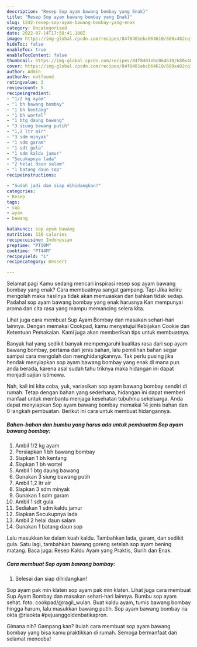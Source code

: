 ```yaml
---
description: "Resep Sop ayam bawang bombay yang Enak}"
title: "Resep Sop ayam bawang bombay yang Enak}"
slug: 1242-resep-sop-ayam-bawang-bombay-yang-enak
category: Uncategorized
date: 2022-07-14T17:58:41.100Z
image: https://img-global.cpcdn.com/recipes/84f8401ebc064610/680x482cq70/sop-ayam-bawang-bombay-foto-resep-utama.jpg
hideToc: false
enableToc: true
enableTocContent: false
thumbnail: https://img-global.cpcdn.com/recipes/84f8401ebc064610/680x482cq70/sop-ayam-bawang-bombay-foto-resep-utama.jpg
cover: https://img-global.cpcdn.com/recipes/84f8401ebc064610/680x482cq70/sop-ayam-bawang-bombay-foto-resep-utama.jpg
author: Admin
authorAv: notfound
ratingvalue: 3
reviewcount: 5
recipeingredient:
- "1/2 kg ayam"
- "1 bh bawang bombay"
- "1 bh kentang"
- "1 bh wortel"
- "1 btg daung bawang"
- "3 siung bawang putih"
- "1,2 ltr air"
- "3 sdm minyak"
- "1 sdm garam"
- "1 sdt gula"
- "1 sdm kaldu jamur"
- "Secukupnya lada"
- "2 helai daun salam"
- "1 batang daun sop"
recipeinstructions:

- "Sudah jadi dan siap dihidangkan!"
categories:
- Resep
tags:
- sop
- ayam
- bawang

katakunci: sop ayam bawang 
nutrition: 156 calories
recipecuisine: Indonesian
preptime: "PT10M"
cooktime: "PT44M"
recipeyield: "1"
recipecategory: Dessert

---
```



Selamat pagi Kamu sedang mencari inspirasi resep sop ayam bawang bombay yang enak? Cara membuatnya sangat gampang. Tapi Jika keliru mengolah maka hasilnya tidak akan memuaskan dan bahkan tidak sedap. Padahal sop ayam bawang bombay yang enak harusnya Kan mempunyai aroma dan cita rasa yang mampu memancing selera kita.


Lihat juga cara membuat Sup Ayam Bombay dan masakan sehari-hari lainnya. Dengan memakai Cookpad, kamu menyetujui Kebijakan Cookie dan Ketentuan Pemakaian. Kami juga akan memberikan tips untuk membuatnya.

Banyak hal yang sedikit banyak mempengaruhi kualitas rasa dari sop ayam bawang bombay, pertama dari jenis bahan, lalu pemilihan bahan segar sampai cara mengolah dan menghidangkannya. Tak perlu pusing jika hendak menyiapkan sop ayam bawang bombay yang enak di mana pun anda berada, karena asal sudah tahu triknya maka hidangan ini dapat menjadi sajian istimewa.


Nah, kali ini kita coba, yuk, variasikan sop ayam bawang bombay sendiri di rumah. Tetap dengan bahan yang sederhana, hidangan ini dapat memberi manfaat untuk membantu menjaga kesehatan tubuhmu sekeluarga. Anda dapat menyiapkan Sop ayam bawang bombay memakai 14 jenis bahan dan 0 langkah pembuatan. Berikut ini cara untuk membuat hidangannya.

<!--inarticleads1-->

##### Bahan-bahan dan bumbu yang harus ada untuk pembuatan Sop ayam bawang bombay:

1. Ambil 1/2 kg ayam
1. Persiapkan 1 bh bawang bombay
1. Siapkan 1 bh kentang
1. Siapkan 1 bh wortel
1. Ambil 1 btg daung bawang
1. Gunakan 3 siung bawang putih
1. Ambil 1,2 ltr air
1. Siapkan 3 sdm minyak
1. Gunakan 1 sdm garam
1. Ambil 1 sdt gula
1. Sediakan 1 sdm kaldu jamur
1. Siapkan Secukupnya lada
1. Ambil 2 helai daun salam
1. Gunakan 1 batang daun sop


Lalu masukkan ke dalam kuah kaldu. Tambahkan lada, garam, dan sedikit gula. Satu lagi, tambahkan bawang goreng setelah sop ayam bening matang. Baca juga: Resep Kaldu Ayam yang Praktis, Gurih dan Enak. 

<!--inarticleads2-->

##### Cara membuat Sop ayam bawang bombay:


1. Selesai dan siap dihidangkan!

Sop ayam pak min klaten sop ayam pak min klaten. Lihat juga cara membuat Sup Ayam Bombay dan masakan sehari-hari lainnya. Bumbu sop ayam sehat. foto: cookpad/@ragil_wulan. Buat kaldu ayam, tumis bawang bombay hingga harum, lalu masukkan bawang putih. Sop ayam bawang bombay ria okta @riaokta #pejuanggoldenbatikapron. 

Gimana nih? Gampang kan? Itulah cara membuat sop ayam bawang bombay yang bisa kamu praktikkan di rumah. Semoga bermanfaat dan selamat mencoba!
